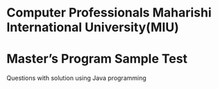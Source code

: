 # Computer Professionals Maharishi International University(MIU)
# Master’s Program Sample Test
 Questions with solution using Java programming
